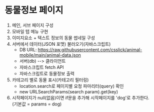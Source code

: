 # 동물정보 페이지

1. 메인, 서브 페이지 구성
2. 모바일 텝 메뉴 구현
3. 이미지요소 + 텍스트 정보의 동물 썹네일 구성
4. 서버에서 데이터(JSON 포맷) 불러오기(자바스크립트)
    - DB URL: https://raw.githubusercontent.com/csslick/animal-mobile/main/animal-data.json
    - 서버(db) --> 클라이언트
    - 자바스크립트 fetch API 
    - 자바스크립트로 동물정보 출력
5. 카테고리 별로 동물 표시(카테고리 필터링)
    - location.search로 페이지별 요청 파마리터(query) 확인
    - new URLSearchParams(search param).get(key)
6. 시작페이지가 null(없음)이면 if문을 추가해 시작페이지를 'dog'로 추가한다.<br>
    (기본값 = params = dog)
